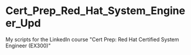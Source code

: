 # Cert_Prep_Red_Hat_System_Engineer_Upd
My scripts for the LinkedIn course "Cert Prep: Red Hat Certified System Engineer (EX300)"
